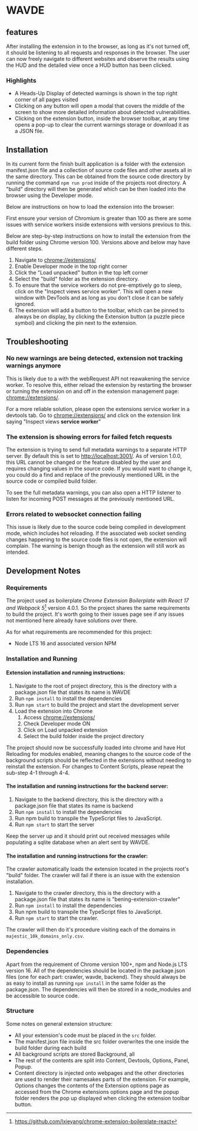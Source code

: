 # WAVDE

## features

After installing the extension in to the browser, as long as it's not
turned off, it should be listening to all requests and responses in the
browser. The user can now freely navigate to different websites and
observe the results using the HUD and the detailed view once a HUD
button has been clicked.

### Highlights

- A Heads-Up Display of detected warnings is shown in the top right corner of all pages visited
- Clicking on any button will open a modal that covers the middle of the screen to show more detailed information about detected vulnerabilities.
- Clicking on the extension button, inside the browser toolbar, at any time opens a pop-up to clear the current warnings storage or download it as a JSON file.

## Installation

In its current form the finish built application is a folder with the
extension manifest.json file and a collection of source code files and
other assets all in the same directory. This can be obtained from the
source code directory by running the command `npm run prod` inside of
the projects root directory. A \"build\" directory will then be
generated which can be then loaded into the browser using the Developer
mode.

Below are instructions on how to load the extension into the browser:

First ensure your version of Chromium is greater than 100 as there are
some issues with service workers inside extensions with versions
previous to this.

Below are step-by-step instructions on how to install the extension from
the build folder using Chrome version 100. Versions above and below may
have different steps.

1.  Navigate to <chrome://extensions/>
2.  Enable Developer mode in the top right corner
3.  Click the \"Load unpacked\" button in the top left corner
4.  Select the \"build\" folder as the extension directory.
5.  To ensure that the service workers do not pre-emptively go to sleep,
    click on the \"Inspect views service worker\". This will open a new
    window with DevTools and as long as you don't close it can be safely
    ignored.
6.  The extension will add a button to the toolbar, which can be pinned
    to always be on display, by clicking the Extension button (a puzzle
    piece symbol) and clicking the pin next to the extension.

## Troubleshooting

### No new warnings are being detected, extension not tracking warnings anymore

This is likely due to a with the webRequest API not reawakening the
service worker. To resolve this, either reload the extension by
restarting the browser or turning the extension on and off in the
extension management page: <chrome://extensions/>.

For a more reliable solution, please open the extensions service worker
in a devtools tab. Go to <chrome://extensions/> and click on the
extension link saying \"Inspect views **service worker**\"

### The extension is showing errors for failed fetch requests

The extension is trying to send full metadata warnings to a separate
HTTP server. By default this is set to <http://localhost:3001/>. As of
version 1.0.0, this URL cannot be changed or the feature disabled by the
user and requires changing values in the source code. If you would want
to change it, you could do a find and replace of the previously
mentioned URL in the source code or compiled build folder.

To see the full metadata warnings, you can also open a HTTP listener to
listen for incoming POST messages at the previously mentioned URL.

### Errors related to websocket connection failing

This issue is likely due to the source code being compiled in
development mode, which includes hot reloading. If the associated web
socket sending changes happening to the source code files is not open,
the extension will complain. The warning is benign though as the
extension will still work as intended.


## Development Notes

### Requirements

The project used as boilerplate *Chrome Extension Boilerplate with React
17 and Webpack 5*[^1] version 4.0.1. So the project shares the same
requirements to build the project. It's worth going to their issues page
see if any issues not mentioned here already have solutions over there.

As for what requirements are recommended for this project:

- Node LTS 16 and associated version NPM

### Installation and Running

#### Extension installation and running instructions:

1.  Navigate to the root of project directory, this is the directory
    with a package.json file that states its name is WAVDE
2.  Run `npm install` to install the dependencies
3.  Run `npm start` to build the project and start the development
    server
4.  Load the extension into Chrome
    1.  Access <chrome://extensions/>
    2.  Check Developer mode ON
    3.  Click on Load unpacked extension
    4.  Select the build folder inside the project directory

The project should now be successfully loaded into chrome and have Hot
Reloading for modules enabled, meaning changes to the source code of the
background scripts should be reflected in the extensions without needing
to reinstall the extension. For changes to Content Scripts, please
repeat the sub-step 4-1 through 4-4.


#### The installation and running instructions for the backend server:

1.  Navigate to the backend directory, this is the directory with a
    package.json file that states its name is backend
2.  Run `npm install` to install the dependencies
3.  Run npm build to transpile the TypeScript files to JavaScript.
4.  Run `npm start` to start the server

Keep the server up and it should print out received messages while
populating a sqlite database when an alert sent by WAVDE.

#### The installation and running instructions for the crawler:

The crawler automatically loads the extension located in the projects
root's \"build\" folder. The crawler will fail if there is an issue with
the extension installation.

1.  Navigate to the crawler directory, this is the directory with a
    package.json file that states its name is
    \"bening-extension-crawler\"
2.  Run `npm install` to install the dependencies
3.  Run npm build to transpile the TypeScript files to JavaScript.
4.  Run `npm start` to start the crawler.

The crawler will then do it's procedure visiting each of the domains in
`majestic_10k_domains_only.csv`.

### Dependencies

Apart from the requirement of Chrome version 100+, npm and Node.js LTS
version 16. All of the dependencies should be located in the
package.json files (one for each part: crawler, wavde, backend). They
should always be as easy to install as running `npm install` in the same
folder as the package.json. The dependencies will then be stored in a
node_modules and be accessible to source code.

### Structure

Some notes on general extension structure:

-   All your extension's code must be placed in the `src` folder.
-   The manifest.json file inside the src folder overwrites the one
    inside the build folder during each build
-   All background scripts are stored Background, all
-   The rest of the contents are split into Content, Devtools, Options,
    Panel, Popup.
-   Content directory is injected onto webpages and the other
    directories are used to render their namesakes parts of the
    extension. For example, Options changes the contents of the
    Extension options page as accessed from the Chrome extensions
    options page and the popup folder renders the pop up displayed when
    clicking the extension toolbar button.

[^1]: <https://github.com/lxieyang/chrome-extension-boilerplate-react>
